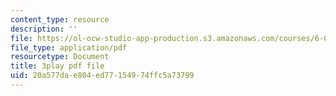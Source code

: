 ```yaml
---
content_type: resource
description: ''
file: https://ol-ocw-studio-app-production.s3.amazonaws.com/courses/6-02-introduction-to-eecs-ii-digital-communication-systems-fall-2012/20a577dae804ed77154974ffc5a73799_ytGmd25_10k.pdf
file_type: application/pdf
resourcetype: Document
title: 3play pdf file
uid: 20a577da-e804-ed77-1549-74ffc5a73799
---
```

